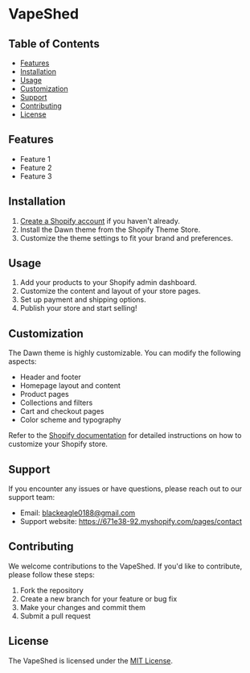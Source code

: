 # VapeShed

## Table of Contents
- [Features](#features)
- [Installation](#installation)
- [Usage](#usage)
- [Customization](#customization)
- [Support](#support)
- [Contributing](#contributing)
- [License](#license)

## Features
- Feature 1
- Feature 2
- Feature 3

## Installation
1. [Create a Shopify account](https://www.shopify.com/signup) if you haven't already.
2. Install the Dawn theme from the Shopify Theme Store.
3. Customize the theme settings to fit your brand and preferences.

## Usage
1. Add your products to your Shopify admin dashboard.
2. Customize the content and layout of your store pages.
3. Set up payment and shipping options.
4. Publish your store and start selling!

## Customization
The Dawn theme is highly customizable. You can modify the following aspects:
- Header and footer
- Homepage layout and content
- Product pages
- Collections and filters
- Cart and checkout pages
- Color scheme and typography

Refer to the [Shopify documentation](https://help.shopify.com/en/manual/online-store/themes) for detailed instructions on how to customize your Shopify store.

## Support
If you encounter any issues or have questions, please reach out to our support team:
- Email: blackeagle0188@gmail.com
- Support website: https://671e38-92.myshopify.com/pages/contact

## Contributing
We welcome contributions to the VapeShed. If you'd like to contribute, please follow these steps:
1. Fork the repository
2. Create a new branch for your feature or bug fix
3. Make your changes and commit them
4. Submit a pull request

## License
The VapeShed is licensed under the [MIT License](LICENSE).
